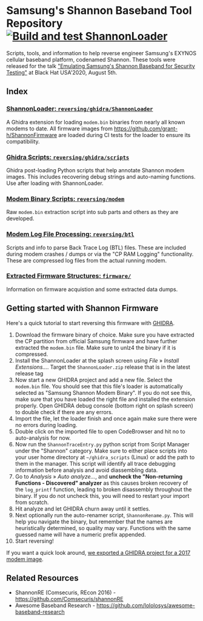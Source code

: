# Samsung's Shannon Baseband Tool Repository [![Build and test ShannonLoader](https://github.com/grant-h/ShannonBaseband/actions/workflows/ShannonLoader.yml/badge.svg)](https://github.com/grant-h/ShannonBaseband/actions/workflows/ShannonLoader.yml)

Scripts, tools, and information to help reverse engineer Samsung's EXYNOS cellular baseband platform, codenamed Shannon.
These tools were released for the talk ["Emulating Samsung's Shannon Baseband for Security Testing"](https://www.blackhat.com/us-20/briefings/schedule/#emulating-samsungs-baseband-for-security-testing-20564) at Black Hat USA'2020, August 5th.

## Index

### [ShannonLoader: `reversing/ghidra/ShannonLoader`](reversing/ghidra/ShannonLoader)
A Ghidra extension for loading `modem.bin` binaries from nearly all known modems to date. All firmware images from https://github.com/grant-h/ShannonFirmware are loaded during CI tests for the loader to ensure its compatibility.

### [Ghidra Scripts: `reversing/ghidra/scripts`](reversing/ghidra/scripts)
Ghidra post-loading Python scripts that help annotate Shannon modem images.
This includes recovering debug strings and auto-naming functions.
Use after loading with ShannonLoader.

### [Modem Binary Scripts: `reversing/modem`](reversing/modem)
Raw `modem.bin` extraction script into sub parts and others as they are developed.

### [Modem Log File Processing: `reversing/btl`](reversing/btl)
Scripts and info to parse Back Trace Log (BTL) files. These are included during modem crashes / dumps or via the "CP RAM Logging" functionality.
These are compressed log files from the actual running modem.

### [Extracted Firmware Structures: `firmware/`](firmware/)
Information on firmware acquistion and some extracted data dumps.

## Getting started with Shannon Firmware
Here's a quick tutorial to start reversing this firmware with [GHIDRA](https://ghidra-sre.org/).

1. Download the firmware binary of choice. Make sure you have extracted the CP partition from official Samsung firmware and have further extracted the `modem.bin` file. Make sure to unlz4 the binary if it is compressed.
1. Install the ShannonLoader at the splash screen using *File* &raquo; *Install Extensions...*. Target the `ShannonLoader.zip` release that is in the latest release tag
1. Now start a new GHIDRA project and add a new file. Select the `modem.bin` file. You should see that this file's loader is automatically selected as "Samsung Shannon Modem Binary". If you do not see this, make sure that you have loaded the right file and installed the extension properly. Open GHIDRA debug console (bottom right on splash screen) to double check if there are any errors.
1. Import the file, let the loader finish and once again make sure there were no errors during loading.
1. Double click on the imported file to open CodeBrowser and hit no to auto-analysis for now.
1. Now run the `ShannonTraceEntry.py` python script from Script Manager under the "Shannon" category. Make sure to either place scripts into your user home directory at `~/ghidra_scripts` (Linux) or add the path to them in the manager. This script will identify all trace debugging information before analysis and avoid diassembling data.
1. Go to *Analysis* &raquo; *Auto analyze...*, and **uncheck the "Non-returning Functions - Discovered" analyzer** as this causes broken recovery of the `log_printf` function, leading to broken disassembly throughout the binary. If you do not uncheck this, you will need to restart your import from scratch.
1. Hit analyze and let GHIDRA churn away until it settles.
1. Next optionally run the auto-renamer script, `ShannonRename.py`. This will help you navigate the binary, but remember that the names are heuristically determined, so quality may vary. Functions with the same guessed name will have a numeric prefix appended.
1. Start reversing!

If you want a quick look around, [we exported a GHIDRA project for a 2017 modem image](https://mega.nz/file/S04TWSLD#9fUma__iIz4mpvGlTRnDjCfm7hjUo9IIpirx51-CqjY).

## Related Resources

* ShannonRE (Comsecuris, REcon 2016) - https://github.com/Comsecuris/shannonRE
* Awesome Baseband Research - https://github.com/lololosys/awesome-baseband-research
